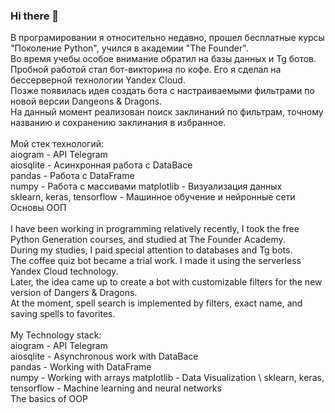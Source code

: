 ### Hi there 👋
В програмировании я относительно недавно, прошел бесплатные курсы "Поколение Python", учился в академии "The Founder".\
Во время учебы особое внимание обратил на базы данных и Tg ботов.\
Пробной работой стал бот-викторина по кофе. Его я сделал на бессерверной технологии Yandex Cloud.\
Позже появилась идея создать бота с настраиваемыми фильтрами по новой версии Dangeons & Dragons.\
На данный момент реализован поиск заклинаний по фильтрам, точному названию и сохранению заклинания в избранное.\
\
Мой стек технологий:\
aiogram - API Telegram\
aiosqlite - Асинхронная работа с DataBace\
pandas - Работа с DataFrame\
numpy - Работа с массивами
matplotlib - Визуализация данных\
sklearn, keras, tensorflow - Машинное обучение и нейронные сети\
Основы ООП
\
\
I have been working in programming relatively recently, I took the free Python Generation courses, and studied at The Founder Academy.\
During my studies, I paid special attention to databases and Tg bots.\
The coffee quiz bot became a trial work. I made it using the serverless Yandex Cloud technology.\
Later, the idea came up to create a bot with customizable filters for the new version of Dangers & Dragons.\
At the moment, spell search is implemented by filters, exact name, and saving spells to favorites.\
\
My Technology stack:\
aiogram - API Telegram\
aiosqlite - Asynchronous work with DataBace\
pandas - Working with DataFrame\
numpy - Working with arrays
matplotlib - Data Visualization
\ sklearn, keras, tensorflow - Machine learning and neural networks\
The basics of OOP
<!--
**DOOMonichan/DOOMonichan** is a ✨ _special_ ✨ repository because its `README.md` (this file) appears on your GitHub profile.

Here are some ideas to get you started:

- 🔭 I’m currently working on ...
- 🌱 I’m currently learning ...
- 👯 I’m looking to collaborate on ...
- 🤔 I’m looking for help with ...
- 💬 Ask me about ...
- 📫 How to reach me: ...
- 😄 Pronouns: ...
- ⚡ Fun fact: ...
-->
